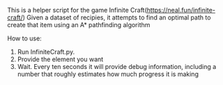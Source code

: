 This is a helper script for the game Infinite Craft(https://neal.fun/infinite-craft/)
Given a dataset of recipies, it attempts to find an optimal path to create that item using an A* pathfinding algorithm

How to use: 
1) Run InfiniteCraft.py. 
2) Provide the element you want
3) Wait. Every ten seconds it will provide debug information, including a number that roughly estimates how much progress it is making
